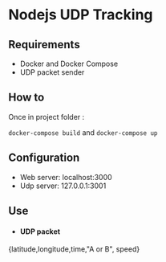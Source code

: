 # Nodejs UDP Tracking


## Requirements

+ Docker and Docker Compose
+ UDP packet sender

## How to 

Once in project folder :

`docker-compose build`
and
`docker-compose up`

## Configuration 

+ Web server: localhost:3000
+ Udp server: 127.0.0.1:3001

## Use
+ #### UDP packet

{latitude,longitude,time,"A or B", speed}


